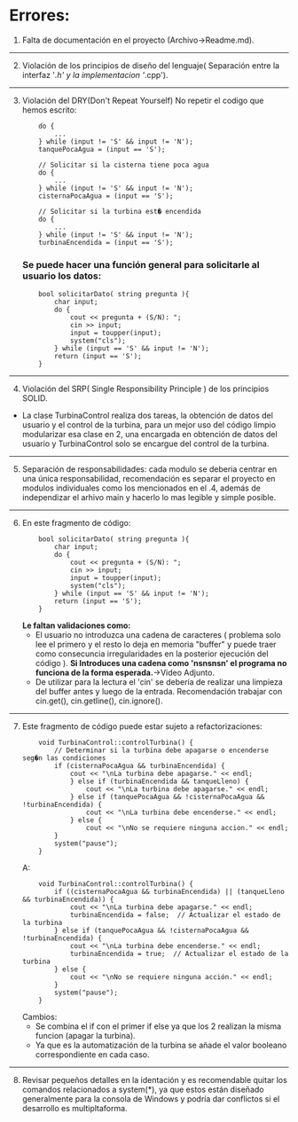 # Errores:
1. Falta de documentación en el proyecto (Archivo->Readme.md).
---
2. Violación de los principios de diseño del lenguaje( Separación entre la interfaz '*.h' y la implementacion '*.cpp').
---
3. Violación del DRY(Don't Repeat Yourself) No repetir el codigo que hemos escrito:
    ```
        do {
            ...
        } while (input != 'S' && input != 'N');
        tanquePocaAgua = (input == 'S');

        // Solicitar si la cisterna tiene poca agua
        do {
            ...
        } while (input != 'S' && input != 'N');
        cisternaPocaAgua = (input == 'S');

        // Solicitar si la turbina est� encendida
        do {
            ...
        } while (input != 'S' && input != 'N');
        turbinaEncendida = (input == 'S');
    ```
    ### Se puede hacer una función general para solicitarle al usuario los datos:
    ```
        bool solicitarDato( string pregunta ){
            char input;
            do {
                cout << pregunta + (S/N): ";
                cin >> input;
                input = toupper(input);
                system("cls");
            } while (input == 'S' && input != 'N');
            return (input == 'S');
        }
    ```
---
4. Violación del SRP( Single Responsibility Principle ) de los principios SOLID.
- La clase TurbinaControl realiza dos tareas, la obtención de datos del usuario y el control de la turbina,
para un mejor uso del código limpio modularizar esa clase en 2, una encargada en obtención de datos del usuario
y TurbinaControl solo se encargue del control de la turbina.
---
5. Separación de responsabilidades: cada modulo se deberia centrar en una única responsabilidad, recomendación es   separar el proyecto en modulos individuales como los mencionados en el .4, además de independizar el arhivo main y hacerlo lo mas legible y simple posible.
---
6. En este fragmento de código:
    ```
        bool solicitarDato( string pregunta ){
            char input;
            do {
                cout << pregunta + (S/N): ";
                cin >> input;
                input = toupper(input);
                system("cls");
            } while (input == 'S' && input != 'N');
            return (input == 'S');
        }
    ```
    **Le faltan validaciones como:**
    - El usuario no introduzca una cadena de caracteres ( problema solo lee el primero y el resto lo deja en memoria "buffer" y puede traer como consecuncia irregularidades en la posterior ejecución del código ). **Si Introduces una cadena como 'nsnsnsn' el programa no funciona de la forma esperada.**->Video Adjunto.
    - De utilizar para la lectura el 'cin' se debería de realizar una limpieza del buffer antes y luego de la entrada. Recomendación trabajar con cin.get(), cin.getline(), cin.ignore().
---
7. Este fragmento de código puede estar sujeto a refactorizaciones:
    ```
        void TurbinaControl::controlTurbina() {
            // Determinar si la turbina debe apagarse o encenderse seg�n las condiciones
            if (cisternaPocaAgua && turbinaEncendida) {
                cout << "\nLa turbina debe apagarse." << endl;
                } else if (turbinaEncendida && tanqueLleno) {
                    cout << "\nLa turbina debe apagarse." << endl;
                } else if (tanquePocaAgua && !cisternaPocaAgua && !turbinaEncendida) {
                    cout << "\nLa turbina debe encenderse." << endl;
                } else {
                    cout << "\nNo se requiere ninguna accion." << endl;
            }
            system("pause");
        }
    ```
    A:
    ```
        void TurbinaControl::controlTurbina() {
            if ((cisternaPocaAgua && turbinaEncendida) || (tanqueLleno && turbinaEncendida)) {
                cout << "\nLa turbina debe apagarse." << endl;
                turbinaEncendida = false;  // Actualizar el estado de la turbina
            } else if (tanquePocaAgua && !cisternaPocaAgua && !turbinaEncendida) {
                cout << "\nLa turbina debe encenderse." << endl;
                turbinaEncendida = true;  // Actualizar el estado de la turbina
            } else {
                cout << "\nNo se requiere ninguna acción." << endl;
            }
            system("pause");
        }
    ```
    Cambios:
    - Se combina el if con el primer if else ya que los 2 realizan la misma funcion (apagar la turbina).
    - Ya que es la automatización de la turbina se añade el valor booleano correspondiente en cada caso.
---
8. Revisar pequeños detalles en la identación y es recomendable quitar los comandos relacionados a system(*),
ya que estos están diseñado generalmente para la consola de Windows y podría dar conflictos si el desarrollo es multipltaforma.
